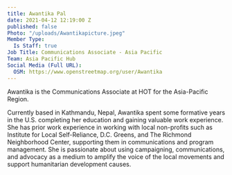 ```yaml
---
title: Awantika Pal
date: 2021-04-12 12:19:00 Z
published: false
Photo: "/uploads/Awantikapicture.jpeg"
Member Type:
  Is Staff: true
Job Title: Communications Associate - Asia Pacific
Team: Asia Pacific Hub
Social Media (Full URL):
  OSM: https://www.openstreetmap.org/user/Awantika
---
```


Awantika is the Communications Associate at HOT for the Asia-Pacific Region. 

Currently based in Kathmandu, Nepal, Awantika spent some formative years in the U.S. completing her education and gaining valuable work experience. She has prior work experience in working with local non-profits such as Institute for Local Self-Reliance, D.C. Greens, and The Richmond Neighborhood Center, supporting them in communications and program management. She is passionate about using campaigning, communications, and advocacy as a medium to amplify the voice of the local movements and support humanitarian development causes.